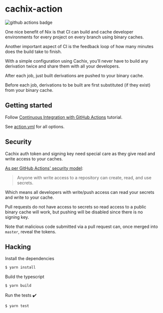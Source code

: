 # cachix-action

![github actions badge](https://github.com/cachix/cachix-action/workflows/cachix-action%20test/badge.svg)

One nice benefit of Nix is that CI can build and cache developer environments for every project on every branch using binary caches.

Another important aspect of CI is the feedback loop of how many minutes does the build take to finish.

With a simple configuration using Cachix, you’ll never have to build any derivation twice and share them with all your developers.

After each job, just built derivations are pushed to your binary cache.

Before each job, derivations to be built are first substituted (if they exist) from your binary cache.

## Getting started

Follow [Continuous Integration with GitHub Actions](https://nix.dev/tutorials/nixos/build-and-deploy/continuous-integration-github-actions) tutorial.

See [action.yml](action.yml) for all options.

## Security

Cachix auth token and signing key need special care as they give read and write access to your caches.

[As per GitHub Actions' security model](https://help.github.com/en/actions/automating-your-workflow-with-github-actions/creating-and-using-encrypted-secrets#using-encrypted-secrets-in-a-workflow):

> Anyone with write access to a repository can create, read, and use secrets.

Which means all developers with write/push access can read your secrets and write to your cache. 

Pull requests do not have access to secrets so read access to a public binary cache will work,
but pushing will be disabled since there is no signing key.

Note that malicious code submitted via a pull request can, once merged into `master`, reveal the tokens. 


## Hacking

Install the dependencies  
```bash
$ yarn install
```

Build the typescript
```bash
$ yarn build
```

Run the tests :heavy_check_mark:  
```bash
$ yarn test
```
